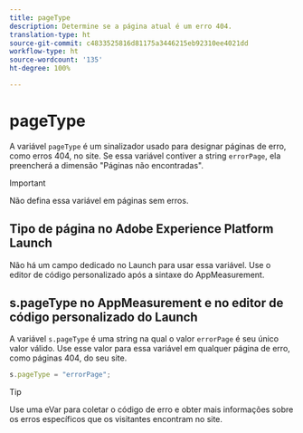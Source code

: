 ```yaml
---
title: pageType
description: Determine se a página atual é um erro 404.
translation-type: ht
source-git-commit: c4833525816d81175a3446215eb92310ee4021dd
workflow-type: ht
source-wordcount: '135'
ht-degree: 100%

---
```



# pageType

A variável `pageType` é um sinalizador usado para designar páginas de erro, como erros 404, no site. Se essa variável contiver a string `errorPage`, ela preencherá a dimensão &quot;Páginas não encontradas&quot;.

>[!IMPORTANT]
>
>Não defina essa variável em páginas sem erros.

## Tipo de página no Adobe Experience Platform Launch

Não há um campo dedicado no Launch para usar essa variável. Use o editor de código personalizado após a sintaxe do AppMeasurement.

## s.pageType no AppMeasurement e no editor de código personalizado do Launch

A variável `s.pageType` é uma string na qual o valor `errorPage` é seu único valor válido. Use esse valor para essa variável em qualquer página de erro, como páginas 404, do seu site.

```js
s.pageType = "errorPage";
```

>[!TIP]
>
>Use uma eVar para coletar o código de erro e obter mais informações sobre os erros específicos que os visitantes encontram no site.
